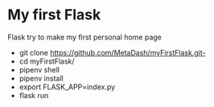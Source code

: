# My first Flask

Flask try to make my first personal home page


- git clone https://github.com/MetaDash/myFirstFlask.git- 
- cd myFirstFlask/
- pipenv shell
- pipenv install
- export FLASK_APP=index.py
- flask run 
